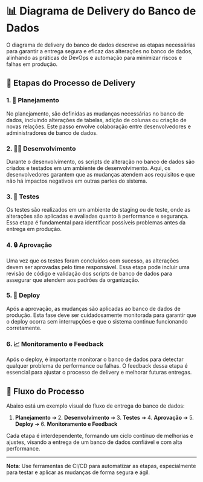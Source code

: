 # 📊 Diagrama de Delivery do Banco de Dados

O diagrama de delivery do banco de dados descreve as etapas necessárias para garantir a entrega segura e eficaz das alterações no banco de dados, alinhando as práticas de DevOps e automação para minimizar riscos e falhas em produção.

## 🔹 Etapas do Processo de Delivery

### 1. 📝 Planejamento
No planejamento, são definidas as mudanças necessárias no banco de dados, incluindo alterações de tabelas, adição de colunas ou criação de novas relações. Este passo envolve colaboração entre desenvolvedores e administradores de banco de dados.

### 2. 🧑‍💻 Desenvolvimento
Durante o desenvolvimento, os scripts de alteração no banco de dados são criados e testados em um ambiente de desenvolvimento. Aqui, os desenvolvedores garantem que as mudanças atendem aos requisitos e que não há impactos negativos em outras partes do sistema.

### 3. 🧪 Testes
Os testes são realizados em um ambiente de staging ou de teste, onde as alterações são aplicadas e avaliadas quanto à performance e segurança. Essa etapa é fundamental para identificar possíveis problemas antes da entrega em produção.

### 4. 🔒 Aprovação
Uma vez que os testes foram concluídos com sucesso, as alterações devem ser aprovadas pelo time responsável. Essa etapa pode incluir uma revisão de código e validação dos scripts de banco de dados para assegurar que atendem aos padrões da organização.

### 5. 🚀 Deploy
Após a aprovação, as mudanças são aplicadas ao banco de dados de produção. Esta fase deve ser cuidadosamente monitorada para garantir que o deploy ocorra sem interrupções e que o sistema continue funcionando corretamente.

### 6. 📈 Monitoramento e Feedback
Após o deploy, é importante monitorar o banco de dados para detectar qualquer problema de performance ou falhas. O feedback dessa etapa é essencial para ajustar o processo de delivery e melhorar futuras entregas.

## 🔄 Fluxo do Processo

Abaixo está um exemplo visual do fluxo de entrega do banco de dados:

1. **Planejamento** ➔ 2. **Desenvolvimento** ➔ 3. **Testes** ➔ 4. **Aprovação** ➔ 5. **Deploy** ➔ 6. **Monitoramento e Feedback**

Cada etapa é interdependente, formando um ciclo contínuo de melhorias e ajustes, visando a entrega de um banco de dados confiável e com alta performance.

---

**Nota**: Use ferramentas de CI/CD para automatizar as etapas, especialmente para testar e aplicar as mudanças de forma segura e ágil.
